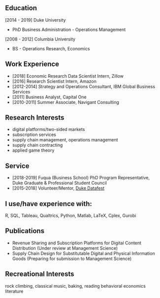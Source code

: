 ## Education

[2014 - 2019] Duke University
 + PhD Business Administration - Operations Management

[2008 - 2012] Columbia University
 + BS - Operations Research, Economics
 
## Work Experience
+ [2018] Economic Research Data Scientist Intern, Zillow
+ [2016] Research Scientist Intern, Amazon
+ [2012-2014] Strategy and Operations Consultant, IBM Global Business Services
+ [2011] Business Analyst, Capital One
+ [2010-2011] Summer Associate, Navigant Consulting

## Research Interests
+ digital platforms/two-sided markets
+ subscription services
+ supply chain management, operations management
+ supply chain contracting
+ applied game theory

## Service
+ [2018-2019] Fuqua (Business School) PhD Program Representative, Duke Graduate & Professional Student Council
+ [2015-2018] Volunteer/Mentor, [Duke Datafest](https://stat.duke.edu/datafest) 

## I use/have experience with:
R, SQL, Tableau, Qualtrics, Python, Matlab, LaTeX, Cplex, Gurobi

## Publications
+ Revenue Sharing and Subscription Platforms for Digital Content Distribution (Under review at Management Science)
+ Supply Chain Design for Substitutable Digital and Physical Information Goods (Preparing for submission to Management Science)

## Recreational Interests
rock climbing, classical music, baking, reading behavioral economics literature
